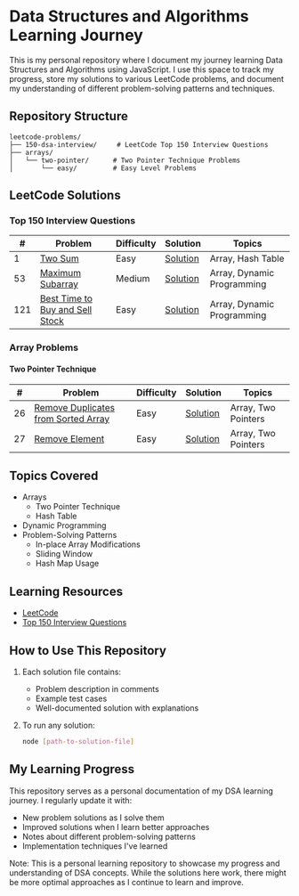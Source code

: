 # Data Structures and Algorithms Learning Journey

This is my personal repository where I document my journey learning Data Structures and Algorithms using JavaScript. I use this space to track my progress, store my solutions to various LeetCode problems, and document my understanding of different problem-solving patterns and techniques.

## Repository Structure

```
leetcode-problems/
├── 150-dsa-interview/     # LeetCode Top 150 Interview Questions
├── arrays/
│   └── two-pointer/      # Two Pointer Technique Problems
│       └── easy/         # Easy Level Problems
```

## LeetCode Solutions

### Top 150 Interview Questions

| #   | Problem                                                                                           | Difficulty | Solution                                                                       | Topics                     |
| --- | ------------------------------------------------------------------------------------------------- | ---------- | ------------------------------------------------------------------------------ | -------------------------- |
| 1   | [Two Sum](https://leetcode.com/problems/two-sum/)                                                 | Easy       | [Solution](leetcode-problems/150-dsa-interview/two_sum.js)                     | Array, Hash Table          |
| 53  | [Maximum Subarray](https://leetcode.com/problems/maximum-subarray/)                               | Medium     | [Solution](leetcode-problems/150-dsa-interview/maxmun-subarray.js)             | Array, Dynamic Programming |
| 121 | [Best Time to Buy and Sell Stock](https://leetcode.com/problems/best-time-to-buy-and-sell-stock/) | Easy       | [Solution](leetcode-problems/150-dsa-interview/best-time-to-buy-sell-stock.js) | Array, Dynamic Programming |

### Array Problems

#### Two Pointer Technique

| #   | Problem                                                                                                   | Difficulty | Solution                                                                                     | Topics              |
| --- | --------------------------------------------------------------------------------------------------------- | ---------- | -------------------------------------------------------------------------------------------- | ------------------- |
| 26  | [Remove Duplicates from Sorted Array](https://leetcode.com/problems/remove-duplicates-from-sorted-array/) | Easy       | [Solution](leetcode-problems/arrays/two-pointer/easy/remove-duplicates-from-sorted-array.js) | Array, Two Pointers |
| 27  | [Remove Element](https://leetcode.com/problems/remove-element/)                                           | Easy       | [Solution](leetcode-problems/arrays/two-pointer/easy/remove-element.js)                      | Array, Two Pointers |

## Topics Covered

- Arrays
  - Two Pointer Technique
  - Hash Table
- Dynamic Programming
- Problem-Solving Patterns
  - In-place Array Modifications
  - Sliding Window
  - Hash Map Usage

## Learning Resources

- [LeetCode](https://leetcode.com/)
- [Top 150 Interview Questions](https://leetcode.com/problem-list/top-interview-150/)

## How to Use This Repository

1. Each solution file contains:

   - Problem description in comments
   - Example test cases
   - Well-documented solution with explanations

2. To run any solution:
   ```bash
   node [path-to-solution-file]
   ```

## My Learning Progress

This repository serves as a personal documentation of my DSA learning journey. I regularly update it with:

- New problem solutions as I solve them
- Improved solutions when I learn better approaches
- Notes about different problem-solving patterns
- Implementation techniques I've learned

Note: This is a personal learning repository to showcase my progress and understanding of DSA concepts. While the solutions here work, there might be more optimal approaches as I continue to learn and improve.

